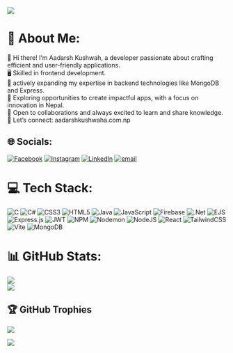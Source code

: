 ![](https://komarev.com/ghpvc/?username=aadik6)

# 💫 About Me:
👋 Hi there! I’m Aadarsh Kushwah, a developer passionate about crafting efficient and user-friendly applications.<br>🖥️ Skilled in frontend development.<br>🚀 actively expanding my expertise in backend technologies like MongoDB and Express.<br>🌱 Exploring opportunities to create impactful apps, with a focus on innovation in Nepal.<br>🌟 Open to collaborations and always excited to learn and share knowledge.<br>🔗 Let’s connect: aadarshkushwaha.com.np


## 🌐 Socials:
[![Facebook](https://img.shields.io/badge/Facebook-%231877F2.svg?logo=Facebook&logoColor=white)](https://facebook.com/aadarshaadman6264) [![Instagram](https://img.shields.io/badge/Instagram-%23E4405F.svg?logo=Instagram&logoColor=white)](https://instagram.com/iamyouraadi) [![LinkedIn](https://img.shields.io/badge/LinkedIn-%230077B5.svg?logo=linkedin&logoColor=white)](https://linkedin.com/in/aadarsh-kushwaha-09a9451b4) [![email](https://img.shields.io/badge/Email-D14836?logo=gmail&logoColor=white)](mailto:contact@aadarshkushwaha.com.np) 

# 💻 Tech Stack:
![C](https://img.shields.io/badge/c-%2300599C.svg?style=flat&logo=c&logoColor=white) ![C#](https://img.shields.io/badge/c%23-%23239120.svg?style=flat&logo=csharp&logoColor=white) ![CSS3](https://img.shields.io/badge/css3-%231572B6.svg?style=flat&logo=css3&logoColor=white) ![HTML5](https://img.shields.io/badge/html5-%23E34F26.svg?style=flat&logo=html5&logoColor=white) ![Java](https://img.shields.io/badge/java-%23ED8B00.svg?style=flat&logo=openjdk&logoColor=white) ![JavaScript](https://img.shields.io/badge/javascript-%23323330.svg?style=flat&logo=javascript&logoColor=%23F7DF1E) ![Firebase](https://img.shields.io/badge/firebase-%23039BE5.svg?style=flat&logo=firebase) ![.Net](https://img.shields.io/badge/.NET-5C2D91?style=flat&logo=.net&logoColor=white) ![EJS](https://img.shields.io/badge/ejs-%23B4CA65.svg?style=flat&logo=ejs&logoColor=black) ![Express.js](https://img.shields.io/badge/express.js-%23404d59.svg?style=flat&logo=express&logoColor=%2361DAFB) ![JWT](https://img.shields.io/badge/JWT-black?style=flat&logo=JSON%20web%20tokens) ![NPM](https://img.shields.io/badge/NPM-%23CB3837.svg?style=flat&logo=npm&logoColor=white) ![Nodemon](https://img.shields.io/badge/NODEMON-%23323330.svg?style=flat&logo=nodemon&logoColor=%BBDEAD) ![NodeJS](https://img.shields.io/badge/node.js-6DA55F?style=flat&logo=node.js&logoColor=white) ![React](https://img.shields.io/badge/react-%2320232a.svg?style=flat&logo=react&logoColor=%2361DAFB) ![TailwindCSS](https://img.shields.io/badge/tailwindcss-%2338B2AC.svg?style=flat&logo=tailwind-css&logoColor=white) ![Vite](https://img.shields.io/badge/vite-%23646CFF.svg?style=flat&logo=vite&logoColor=white) ![MongoDB](https://img.shields.io/badge/MongoDB-%234ea94b.svg?style=flat&logo=mongodb&logoColor=white)
# 📊 GitHub Stats:
![](https://github-readme-stats.vercel.app/api?username=aadik6&theme=dark&hide_border=false&include_all_commits=false&count_private=false)<br/>
![](https://github-readme-streak-stats.herokuapp.com/?user=aadik6&theme=dark&hide_border=false)

## 🏆 GitHub Trophies
![](https://github-profile-trophy.vercel.app/?username=aadik6&theme=radical&no-frame=false&no-bg=false&margin-w=4)

[![](https://visitcount.itsvg.in/api?id=aadik6&icon=0&color=0)](https://visitcount.itsvg.in)

<!-- Proudly created with GPRM ( https://gprm.itsvg.in ) -->
